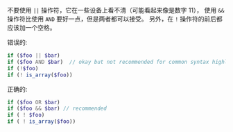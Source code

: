 不要使用 `||` 操作符，它在一些设备上看不清（可能看起来像是数字 11）， 使用 `&&` 操作符比使用 `AND` 要好一点，但是两者都可以接受。 另外，在 `!` 操作符的前后都应该加一个空格。

错误的:

```PHP
if ($foo || $bar)
if ($foo AND $bar)  // okay but not recommended for common syntax highlighting applications
if (!$foo)
if (! is_array($foo))
```

正确的:

```PHP
if ($foo OR $bar)
if ($foo && $bar) // recommended
if ( ! $foo)
if ( ! is_array($foo))
```

